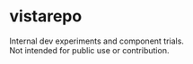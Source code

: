 # vistarepo
Internal dev experiments and component trials.  
Not intended for public use or contribution.
